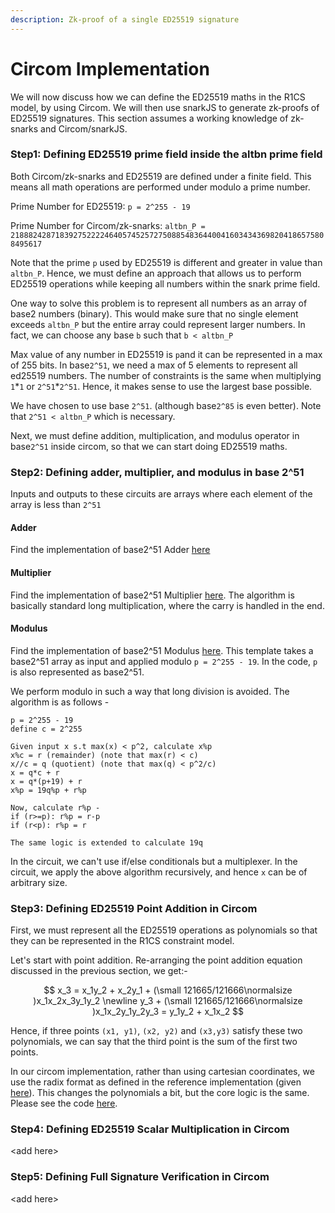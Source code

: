 ```yaml
---
description: Zk-proof of a single ED25519 signature
---
```


# Circom Implementation

We will now discuss how we can define the ED25519 maths in the R1CS model, by using Circom. We will then use snarkJS to generate zk-proofs of ED25519 signatures. This section assumes a working knowledge of zk-snarks and Circom/snarkJS.

### Step1: Defining ED25519 prime field inside the altbn prime field

Both Circom/zk-snarks and ED25519 are defined under a finite field. This means all math operations are performed under modulo a prime number.

Prime Number for ED25519: `p = 2^255 - 19`

Prime Number for Circom/zk-snarks: `altbn_P = 21888242871839275222246405745257275088548364400416034343698204186575808495617`

Note that the prime `p` used by ED25519 is different and greater in value than `altbn_P`. Hence, we must define an approach that allows us to perform ED25519 operations while keeping all numbers within the snark prime field.

One way to solve this problem is to represent all numbers as an array of base2 numbers (binary). This would make sure that no single element exceeds `altbn_P` but the entire array could represent larger numbers. In fact, we can choose any base `b` such that `b < altbn_P`

Max value of any number in ED25519 is `p`and it can be represented in a max of 255 bits. In base`2^51`, we need a max of 5 elements to represent all ed25519 numbers. The number of constraints is the same when multiplying `1`\*`1` or `2^51`\*`2^51`. Hence, it makes sense to use the largest base possible.

We have chosen to use base `2^51`. (although base`2^85` is even better). Note that `2^51 < altbn_P` which is necessary.

Next, we must define addition, multiplication, and modulus operator in base`2^51` inside circom, so that we can start doing ED25519 maths.

### Step2: Defining adder, multiplier, and modulus in base 2^51

Inputs and outputs to these circuits are arrays where each element of the array is less than `2^51`

#### Adder

Find the implementation of base2^51 Adder [here](https://github.com/Electron-Labs/circom-ed25519/blob/master/circuits/chunkedadd.circom#L52)

#### Multiplier

Find the implementation of base2^51 Multiplier [here](https://github.com/Electron-Labs/circom-ed25519/blob/master/circuits/binmulfast.circom#L87). The algorithm is basically standard long multiplication, where the carry is handled in the end.&#x20;

#### Modulus

Find the implementation of base2^51 Modulus [here](https://github.com/Electron-Labs/circom-ed25519/blob/master/circuits/modulus.circom#L58). This template takes a base2^51 array as input and applied modulo `p = 2^255 - 19`. In the code, `p` is also represented as base2^51.

We perform modulo in such a way that long division is avoided. The algorithm is as follows -&#x20;

```
p = 2^255 - 19
define c = 2^255

Given input x s.t max(x) < p^2, calculate x%p
x%c = r (remainder) (note that max(r) < c)
x//c = q (quotient) (note that max(q) < p^2/c)
x = q*c + r
x = q*(p+19) + r
x%p = 19q%p + r%p

Now, calculate r%p -
if (r>=p): r%p = r-p
if (r<p): r%p = r

The same logic is extended to calculate 19q
```

In the circuit, we can't use if/else conditionals but a multiplexer. In the circuit, we apply the above algorithm recursively, and hence `x` can be of arbitrary size.

### Step3: Defining ED25519 Point Addition in Circom

First, we must represent all the ED25519 operations as polynomials so that they can be represented in the R1CS constraint model.

Let's start with point addition. Re-arranging the point addition equation discussed in the previous section, we get:-

$$
x_3 =  x_1y_2 + x_2y_1 + (\small 121665/121666\normalsize )x_1x_2x_3y_1y_2
\newline
y_3 + (\small 121665/121666\normalsize )x_1x_2y_1y_2y_3 = y_1y_2 + x_1x_2
$$

Hence, if three points `(x1, y1)`, `(x2, y2)` and `(x3,y3)` satisfy these two polynomials, we can say that the third point is the sum of the first two points.

In our circom implementation, rather than using cartesian coordinates, we use the radix format as defined in the reference implementation (given [here](https://datatracker.ietf.org/doc/html/rfc8032#page-20)). This changes the polynomials a bit, but the core logic is the same. Please see the code [here](https://github.com/Electron-Labs/circom-ed25519/blob/master/circuits/point-addition.circom).

### Step4: Defining ED25519 Scalar Multiplication in Circom

\<add here>

### Step5: Defining Full Signature Verification in Circom

\<add here>
